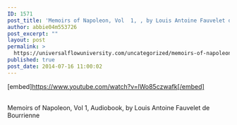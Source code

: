 ```yaml
---
ID: 1571
post_title: 'Memoirs of Napoleon, Vol  1, , by Louis Antoine Fauvelet de Bourrienne'
author: abbie04m553726
post_excerpt: ""
layout: post
permalink: >
  https://universalflowuniversity.com/uncategorized/memoirs-of-napoleon-vol-1-by-louis-antoine-fauvelet-de-bourrienne/
published: true
post_date: 2014-07-16 11:00:02
---
```

[embed]https://www.youtube.com/watch?v=lWo85czwafk[/embed]</br></br>
<p>Memoirs of Napoleon, Vol  1, Audiobook, by Louis Antoine Fauvelet de Bourrienne</p>